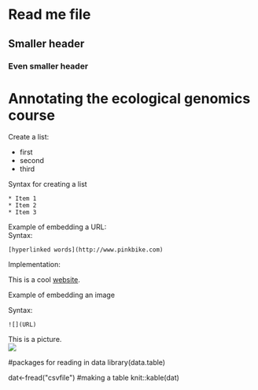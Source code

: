 # Read me file

## Smaller header   
### Even smaller header   

# Annotating the ecological genomics course 

Create a list:   
* first   
* second   
* third   

Syntax for creating a list   

```
* Item 1   
* Item 2   
* Item 3   
```

Example of embedding a URL:   
Syntax:   
```
[hyperlinked words](http://www.pinkbike.com)
```
Implementation:

This is a cool [website](http://www.pinkbike.com).

Example of embedding an image

Syntax:

```
![](URL)
```

This is a picture.   
![](https://cloud.githubusercontent.com/assets/21958390/22071930/b9347194-dd6e-11e6-987a-0735adb739c4.jpeg)

#packages for reading in data 
library(data.table) 

dat<-fread("csvfile")
#making a table
knit::kable(dat)
